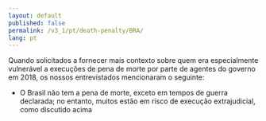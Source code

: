 ```yaml
---
layout: default
published: false
permalink: /v3_1/pt/death-penalty/BRA/
lang: pt
---
```


Quando solicitados a fornecer mais contexto sobre quem era especialmente vulnerável a execuções de pena de morte por parte de agentes do governo em 2018, os nossos entrevistados mencionaram o seguinte:
-	O Brasil não tem a pena de morte, exceto em tempos de guerra declarada; no entanto, muitos estão em risco de execução extrajudicial, como discutido acima
